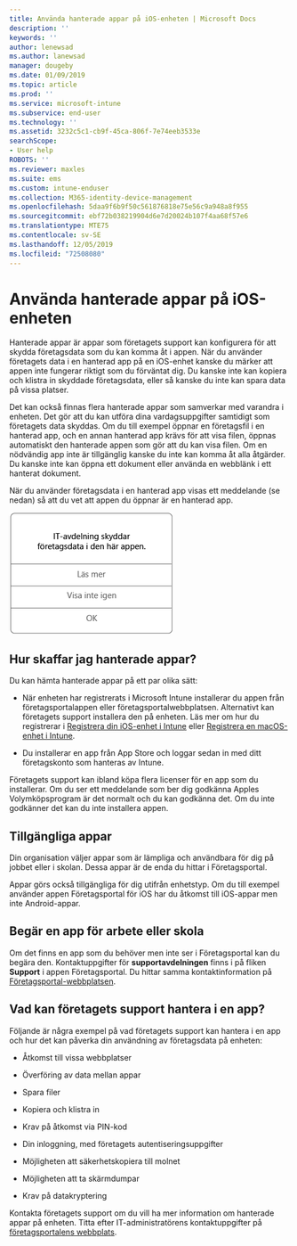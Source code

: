 ```yaml
---
title: Använda hanterade appar på iOS-enheten | Microsoft Docs
description: ''
keywords: ''
author: lenewsad
ms.author: lanewsad
manager: dougeby
ms.date: 01/09/2019
ms.topic: article
ms.prod: ''
ms.service: microsoft-intune
ms.subservice: end-user
ms.technology: ''
ms.assetid: 3232c5c1-cb9f-45ca-806f-7e74eeb3533e
searchScope:
- User help
ROBOTS: ''
ms.reviewer: maxles
ms.suite: ems
ms.custom: intune-enduser
ms.collection: M365-identity-device-management
ms.openlocfilehash: 5daa9f6b9f50c561876818e75e56c9a948a8f955
ms.sourcegitcommit: ebf72b038219904d6e7d20024b107f4aa68f57e6
ms.translationtype: MTE75
ms.contentlocale: sv-SE
ms.lasthandoff: 12/05/2019
ms.locfileid: "72508080"
---
```

# <a name="use-managed-apps-on-your-ios-device"></a>Använda hanterade appar på iOS-enheten

Hanterade appar är appar som företagets support kan konfigurera för att skydda företagsdata som du kan komma åt i appen. När du använder företagets data i en hanterad app på en iOS-enhet kanske du märker att appen inte fungerar riktigt som du förväntat dig. Du kanske inte kan kopiera och klistra in skyddade företagsdata, eller så kanske du inte kan spara data på vissa platser.

Det kan också finnas flera hanterade appar som samverkar med varandra i enheten. Det gör att du kan utföra dina vardagsuppgifter samtidigt som företagets data skyddas. Om du till exempel öppnar en företagsfil i en hanterad app, och en annan hanterad app krävs för att visa filen, öppnas automatiskt den hanterade appen som gör att du kan visa filen. Om en nödvändig app inte är tillgänglig kanske du inte kan komma åt alla åtgärder. Du kanske inte kan öppna ett dokument eller använda en webblänk i ett hanterat dokument.

När du använder företagsdata i en hanterad app visas ett meddelande (se nedan) så att du vet att appen du öppnar är en hanterad app.

![managed-apps-message-ios](./media/managed-apps-message.png)

## <a name="how-do-i-get-managed-apps"></a>Hur skaffar jag hanterade appar?  
Du kan hämta hanterade appar på ett par olika sätt:

- När enheten har registrerats i Microsoft Intune installerar du appen från företagsportalappen eller företagsportalwebbplatsen. Alternativt kan företagets support installera den på enheten. Läs mer om hur du registrerar i [Registrera din iOS-enhet i Intune](enroll-your-device-in-intune-ios.md) eller [Registrera en macOS-enhet i Intune](enroll-your-device-in-intune-macos.md).

- Du installerar en app från App Store och loggar sedan in med ditt företagskonto som hanteras av Intune.

Företagets support kan ibland köpa flera licenser för en app som du installerar. Om du ser ett meddelande som ber dig godkänna Apples Volymköpsprogram är det normalt och du kan godkänna det. Om du inte godkänner det kan du inte installera appen.

## <a name="available-apps"></a>Tillgängliga appar   
 Din organisation väljer appar som är lämpliga och användbara för dig på jobbet eller i skolan. Dessa appar är de enda du hittar i Företagsportal.   

 Appar görs också tillgängliga för dig utifrån enhetstyp. Om du till exempel använder appen Företagsportal för iOS har du åtkomst till iOS-appar men inte Android-appar.   

## <a name="request-an-app-for-work-or-school"></a>Begär en app för arbete eller skola   
 Om det finns en app som du behöver men inte ser i Företagsportal kan du begära den. Kontaktuppgifter för **supportavdelningen** finns i på fliken **Support** i appen Företagsportal. Du hittar samma kontaktinformation på [Företagsportal-webbplatsen](https://go.microsoft.com/fwlink/?linkid=2010980).   
 

## <a name="what-can-my-company-support-manage-in-an-app"></a>Vad kan företagets support hantera i en app?  
Följande är några exempel på vad företagets support kan hantera i en app och hur det kan påverka din användning av företagsdata på enheten:

- Åtkomst till vissa webbplatser

- Överföring av data mellan appar

- Spara filer

- Kopiera och klistra in

- Krav på åtkomst via PIN-kod

- Din inloggning, med företagets autentiseringsuppgifter

- Möjligheten att säkerhetskopiera till molnet

- Möjligheten att ta skärmdumpar

- Krav på datakryptering

Kontakta företagets support om du vill ha mer information om hanterade appar på enheten. Titta efter IT-administratörens kontaktuppgifter på [företagsportalens webbplats](https://go.microsoft.com/fwlink/?linkid=2010980).
